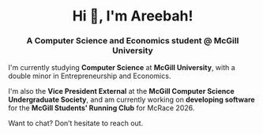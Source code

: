 <h1 align="center">Hi 👋, I'm Areebah!</h1>
<h3 align="center">A Computer Science and Economics student @ McGill University</h3>

  </h1>
  <p>
    I'm currently studying <b>Computer Science</b> at <b>McGill University</b>,
    with a double minor in Entrepreneurship and Economics.
  </p>
  <p>
    I'm also the <b>Vice President External</b> at the <b>McGill Computer Science Undergraduate Society</b>,
    and am currently working on <b>developing software</b> for the <b>McGill Students' Running Club</b> for McRace 2026.
  </p>
  <p>Want to chat? Don’t hesitate to reach out.</p>





